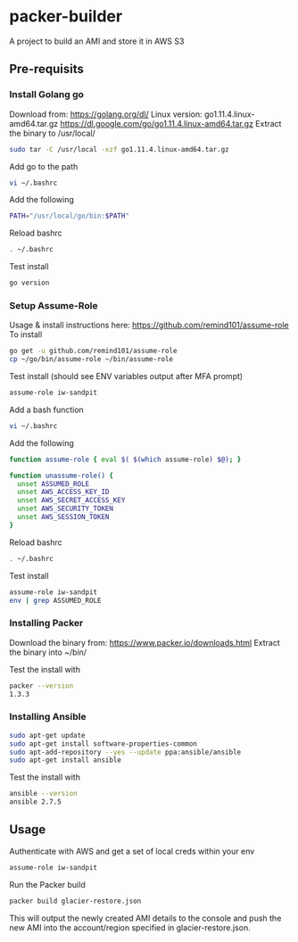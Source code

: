 # packer-builder

A project to build an AMI and store it in AWS S3

## Pre-requisits

### Install Golang go			
Download from: https://golang.org/dl/ 
Linux version: go1.11.4.linux-amd64.tar.gz
https://dl.google.com/go/go1.11.4.linux-amd64.tar.gz
Extract the binary to /usr/local/

```bash
sudo tar -C /usr/local -xzf go1.11.4.linux-amd64.tar.gz
```

Add go to the path

```bash
vi ~/.bashrc
```

Add the following

```bash
PATH="/usr/local/go/bin:$PATH"
```

Reload bashrc

```bash
. ~/.bashrc
```

Test install

```bash
go version
```

### Setup Assume-Role

Usage & install instructions here: https://github.com/remind101/assume-role 
To install

```bash
go get -u github.com/remind101/assume-role
cp ~/go/bin/assume-role ~/bin/assume-role
```

Test install (should see ENV variables output after MFA prompt)

```bash
assume-role iw-sandpit
```

Add a bash function

```bash
vi ~/.bashrc
```

Add the following

```bash
function assume-role { eval $( $(which assume-role) $@); }

function unassume-role() {
  unset ASSUMED_ROLE
  unset AWS_ACCESS_KEY_ID
  unset AWS_SECRET_ACCESS_KEY
  unset AWS_SECURITY_TOKEN
  unset AWS_SESSION_TOKEN
}
```

Reload bashrc

```bash
. ~/.bashrc
```

Test install

```bash
assume-role iw-sandpit
env | grep ASSUMED_ROLE
```

### Installing Packer
Download the binary from: https://www.packer.io/downloads.html 
Extract the binary into ~/bin/

Test the install with

```bash
packer --version
1.3.3
```

### Installing Ansible

```bash
sudo apt-get update
sudo apt-get install software-properties-common
sudo apt-add-repository --yes --update ppa:ansible/ansible
sudo apt-get install ansible
```

Test the install with

```bash
ansible --version
ansible 2.7.5 
```

## Usage

Authenticate with AWS and get a set of local creds within your env
```bash
assume-role iw-sandpit
```

Run the Packer build
```bash
packer build glacier-restore.json
```

This will output the newly created AMI details to the console and push the new AMI into the account/region specified in glacier-restore.json.
